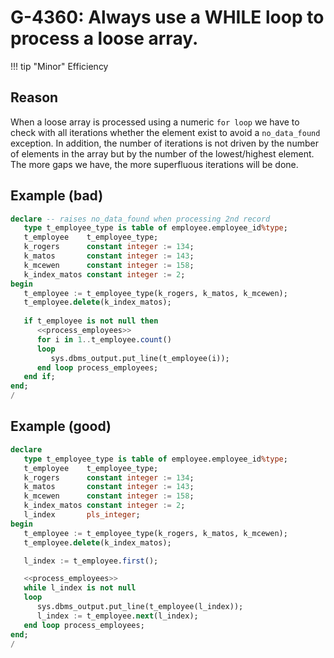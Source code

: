 # G-4360: Always use a WHILE loop to process a loose array.

!!! tip "Minor"
    Efficiency

## Reason

When a loose array is processed using a numeric `for loop` we have to check with all iterations whether the element exist to avoid a `no_data_found` exception. In addition, the number of iterations is not driven by the number of elements in the array but by the number of the lowest/highest element. The more gaps we have, the more superfluous iterations will be done.

## Example (bad)

```sql
declare -- raises no_data_found when processing 2nd record
   type t_employee_type is table of employee.employee_id%type;
   t_employee    t_employee_type;
   k_rogers      constant integer := 134;
   k_matos       constant integer := 143;
   k_mcewen      constant integer := 158;
   k_index_matos constant integer := 2;
begin
   t_employee := t_employee_type(k_rogers, k_matos, k_mcewen);
   t_employee.delete(k_index_matos);
   
   if t_employee is not null then
      <<process_employees>>
      for i in 1..t_employee.count()
      loop
         sys.dbms_output.put_line(t_employee(i));
      end loop process_employees;
   end if;
end;
/
```

## Example (good)

```sql
declare
   type t_employee_type is table of employee.employee_id%type;
   t_employee    t_employee_type;
   k_rogers      constant integer := 134;
   k_matos       constant integer := 143;
   k_mcewen      constant integer := 158;
   k_index_matos constant integer := 2;
   l_index       pls_integer;
begin
   t_employee := t_employee_type(k_rogers, k_matos, k_mcewen);
   t_employee.delete(k_index_matos);

   l_index := t_employee.first();

   <<process_employees>>
   while l_index is not null
   loop
      sys.dbms_output.put_line(t_employee(l_index));
      l_index := t_employee.next(l_index);
   end loop process_employees;
end;
/
```

